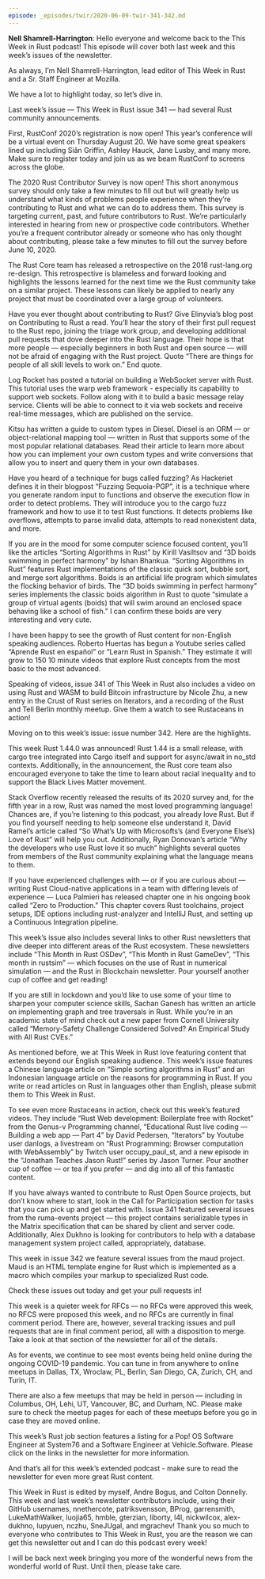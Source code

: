 ```yaml
---
episode: _episodes/twir/2020-06-09-twir-341-342.md
---
```


__Nell Shamrell-Harrington__: Hello everyone and welcome back to the This Week in Rust podcast! This episode will cover both last week and this week’s issues of the newsletter.

As always, I’m Nell Shamrell-Harrington, lead editor of This Week in Rust and a Sr. Staff Engineer at Mozilla.

We have a lot to highlight today, so let’s dive in.

Last week’s issue — This Week in Rust issue 341 — had several Rust community announcements.

First, RustConf 2020’s registration is now open! This year’s conference will be a virtual event on Thursday August 20. We have some great speakers lined up including Siân Griffin, Ashley Hauck, Jane Lusby, and many more. Make sure to register today and join us as we beam RustConf to screens across the globe.

The 2020 Rust Contributor Survey is now open! This short anonymous survey should only take a few minutes to fill out but will greatly help us understand what kinds of problems people experience when they’re contributing to Rust and what we can do to address them. This survey is targeting current, past, and future contributors to Rust. We’re particularly interested in hearing from new or prospective code contributors. Whether you’re a frequent contributor already or someone who has only thought about contributing, please take a few minutes to fill out the survey before June 10, 2020.

The Rust Core team has released a retrospective on the 2018 rust-lang.org re-design. This retrospective is blameless and forward looking and highlights the lessons learned for the next time we the Rust community take on a similar project. These lessons can likely be applied to nearly any project that must be coordinated over a large group of volunteers.

Have you ever thought about contributing to Rust? Give Elinyvia’s blog post on Contributing to Rust a read. You’ll hear the story of their first pull request to the Rust repo, joining the triage work group, and developing additional pull requests that dove deeper into the Rust language. Their hope is that more people — especially beginners in both Rust and open source — will not be afraid of engaging with the Rust project. Quote “There are things for people of all skill levels to work on.” End quote.

Log Rocket has posted a tutorial on building a WebSocket server with Rust. This tutorial uses the warp web framework - especially its capability to support web sockets. Follow along with it to build a basic message relay service. Clients will be able to connect to it via web sockets and receive real-time messages, which are published on the service.

Kitsu has written a guide to custom types in Diesel. Diesel is an ORM — or object-relational mapping tool — written in Rust that supports some of the most popular relational databases. Read their article to learn more about how you can implement your own custom types and write conversions that allow you to insert and query them in your own databases.

Have you heard of a technique for bugs called fuzzing? As Hackeriet defines it in their blogpost “Fuzzing Sequoia-PGP”, it is a technique where you generate random input to functions and observe the execution flow in order to detect problems. They will introduce you to the cargo fuzz framework and how to use it to test Rust functions. It detects problems like overflows, attempts to parse invalid data, attempts to read nonexistent data, and more.

If you are in the mood for some computer science focused content, you’ll like the articles “Sorting Algorithms in Rust” by Kirill Vasiltsov and “3D boids swimming in perfect harmony” by Ishan Bhankua. “Sorting Algorithms in Rust” features Rust implementations of the classic quick sort, bubble sort, and merge sort algorithms. Boids is an artificial life program which simulates the flocking behavior of birds. The “3D boids swimming in perfect harmony” series implements the classic boids algorithm in Rust to quote “simulate a group of virtual agents (boids) that will swim around an enclosed space behaving like a school of fish.” I can confirm these boids are very interesting and very cute.

I have been happy to see the growth of Rust content for non-English speaking audiences. Roberto Huertas has begun a Youtube series called “Aprende Rust en español” or “Learn Rust in Spanish.” They estimate it will grow to 150 10 minute videos that explore Rust concepts from the most basic to the most advanced.

Speaking of videos, issue 341 of This Week in Rust also includes a video on using Rust and WASM to build Bitcoin infrastructure by Nicole Zhu, a new entry in the Crust of Rust series on Iterators, and a recording of the Rust and Tell Berlin monthly meetup. Give them a watch to see Rustaceans in action!

Moving on to this week’s issue: issue number 342. Here are the highlights.

This week Rust 1.44.0 was announced! Rust 1.44 is a small release, with cargo tree integrated into Cargo itself and support for async/await in no_std contexts. Additionally, in the announcement, the Rust core team also encouraged everyone to take the time to learn about racial inequality and to support the Black Lives Matter movement.

Stack Overflow recently released the results of its 2020 survey and, for the fifth year in a row, Rust was named the most loved programming language! Chances are, if you’re listening to this podcast, you already love Rust. But if you find yourself needing to help someone else understand it, David Ramel’s article called “So What’s Up with Microsofts’s (and Everyone Else’s) Love of Rust” will help you out. Additionally, Ryan Donovan’s article “Why the developers who use Rust love it so much” highlights several quotes from members of the Rust community explaining what the language means to them.

If you have experienced challenges with — or if you are curious about — writing Rust Cloud-native applications in a team with differing levels of experience — Luca Palmieri has released chapter one in his ongoing book called “Zero to Production.” This chapter covers Rust toolchains, project setups, IDE options including rust-analyzer and IntelliJ Rust, and setting up a Continuous Integration pipeline.

This week’s issue also includes several links to other Rust newsletters that dive deeper into different areas of the Rust ecosystem. These newsletters include “This Month in Rust OSDev”, “This Month in Rust GameDev”, “This month in rustsim” — which focuses on the use of Rust in numerical simulation — and the Rust in Blockchain newsletter. Pour yourself another cup of coffee and get reading!

If you are still in lockdown and you’d like to use some of your time to sharpen your computer science skills, Sachan Ganesh has written an article on implementing graph and tree traversals in Rust. While you’re in an academic state of mind check out a new paper from Cornell University called “Memory-Safety Challenge Considered Solved? An Empirical Study with All Rust CVEs.”

As mentioned before, we at This Week in Rust love featuring content that extends beyond our English speaking audience. This week’s issue features a Chinese language article on “Simple sorting algorithms in Rust” and an Indonesian language article on the reasons for programming in Rust. If you write or read articles on Rust in languages other than English, please submit them to This Week in Rust.

To see even more Rustaceans in action, check out this week’s featured videos. They include “Rust Web development: Boilerplate free with Rocket” from the Genus-v Programming channel, “Educational Rust live coding — Building a web app — Part 4” by David Pedersen, “Iterators” by Youtube user danlogs, a livestream on “Rust Programming: Browser computation with WebAssembly” by Twitch user occupy_paul_st, and a new episode in the “Jonathan Teaches Jason Rust!” series by Jason Turner.  Pour another cup of coffee — or tea if you prefer — and dig into all of this fantastic content.

If you have always wanted to contribute to Rust Open Source projects, but don’t know where to start, look in the Call for Participation section for tasks that you can pick up and get started with. Issue 341 featured several issues from the ruma-events project — this project contains serializable types in the Matrix specification that can be shared by client and server code. Additionally, Alex Dukhno is looking for contributors to help with a database management system project called, appropriately, database.

This week in issue 342 we feature several issues from the maud project. Maud is an HTML template engine for Rust which is implemented as a macro which compiles your markup to specialized Rust code.

Check these issues out today and get your pull requests in!

This week is a quieter week for RFCs — no RFCs were approved this week, no RFCS were proposed this week, and no RFCs are currently in final comment period. There are, however, several tracking issues and pull requests that are in final comment period, all with a disposition to merge. Take a look at that section of the newsletter for all of the details.

As for events, we continue to see most events being held online during the ongoing COVID-19 pandemic. You can tune in from anywhere to online meetups in Dallas, TX, Wroclaw, PL, Berlin, San Diego, CA, Zurich, CH, and Turin, IT.

There are also a few meetups that may be held in person — including in Columbus, OH, Lehi, UT, Vancouver, BC, and Durham, NC. Please make sure to check the meetup pages for each of these meetups before you go in case they are moved online.

This week’s Rust job section features a listing for a Pop! OS Software Engineer at System76 and a Software Engineer at Vehicle.Software. Please click on the links in the newsletter for more information.

And that’s all for this week’s extended podcast - make sure to read the newsletter for even more great Rust content.

This Week in Rust is edited by myself, Andre Bogus, and Colton Donnelly. This week and last week’s newsletter contributors include, using their GitHub usernames, nnethercote, patriksvensson, BProg, garrensmith, LukeMathWalker, luojia65, hmble, gterzian, liborty, l4l, nickwilcox, alex-dukhno, lupyuen, nczhu, SneJUgal, and mgrachev! Thank you so much to everyone who contributes to This Week in Rust, you are the reason we can get this newsletter out and I can do this podcast every week!

I will be back next week bringing you more of the wonderful news from the wonderful world of Rust. Until then, please take care.
